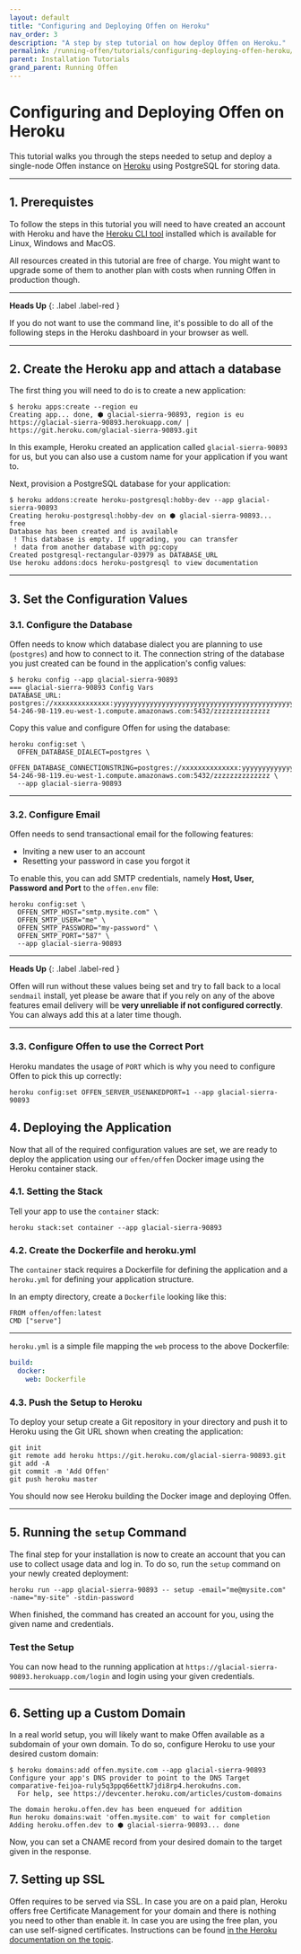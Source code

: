 ```yaml
---
layout: default
title: "Configuring and Deploying Offen on Heroku"
nav_order: 3
description: "A step by step tutorial on how deploy Offen on Heroku."
permalink: /running-offen/tutorials/configuring-deploying-offen-heroku/
parent: Installation Tutorials
grand_parent: Running Offen
---
```


# Configuring and Deploying Offen on Heroku

This tutorial walks you through the steps needed to setup and deploy a single-node Offen instance on [Heroku][heroku] using PostgreSQL for storing data.

[heroku]: https://www.heroku.com/

---

## 1. Prerequistes

To follow the steps in this tutorial you will need to have created an account with Heroku and have the [Heroku CLI tool][heroku-cli] installed which is available for Linux, Windows and MacOS.

All resources created in this tutorial are free of charge. You might want to upgrade some of them to another plan with costs when running Offen in production though.

---

__Heads Up__
{: .label .label-red }

If you do not want to use the command line, it's possible to do all of the following steps in the Heroku dashboard in your browser as well.

[heroku-cli]: https://devcenter.heroku.com/articles/heroku-cli

---

## 2. Create the Heroku app and attach a database

The first thing you will need to do is to create a new application:

```
$ heroku apps:create --region eu
Creating app... done, ⬢ glacial-sierra-90893, region is eu
https://glacial-sierra-90893.herokuapp.com/ | https://git.heroku.com/glacial-sierra-90893.git
```

In this example, Heroku created an application called `glacial-sierra-90893` for us, but you can also use a custom name for your application if you want to.

Next, provision a PostgreSQL database for your application:

```
$ heroku addons:create heroku-postgresql:hobby-dev --app glacial-sierra-90893       
Creating heroku-postgresql:hobby-dev on ⬢ glacial-sierra-90893... free
Database has been created and is available
 ! This database is empty. If upgrading, you can transfer
 ! data from another database with pg:copy
Created postgresql-rectangular-03979 as DATABASE_URL
Use heroku addons:docs heroku-postgresql to view documentation
```

---

## 3. Set the Configuration Values

### 3.1. Configure the Database

Offen needs to know which database dialect you are planning to use (`postgres`) and how to connect to it. The connection string of the database you just created can be found in the application's config values:

```
$ heroku config --app glacial-sierra-90893
=== glacial-sierra-90893 Config Vars
DATABASE_URL: postgres://xxxxxxxxxxxxxx:yyyyyyyyyyyyyyyyyyyyyyyyyyyyyyyyyyyyyyyyyyyyyyyyyyyyyyyyyyyyyyyy@ec2-54-246-98-119.eu-west-1.compute.amazonaws.com:5432/zzzzzzzzzzzzzz
```

Copy this value and configure Offen for using the database:

```
heroku config:set \
  OFFEN_DATABASE_DIALECT=postgres \
  OFFEN_DATABASE_CONNECTIONSTRING=postgres://xxxxxxxxxxxxxx:yyyyyyyyyyyyyyyyyyyyyyyyyyyyyyyyyyyyyyyyyyyyyyyyyyyyyyyyyyyyyyyy@ec2-54-246-98-119.eu-west-1.compute.amazonaws.com:5432/zzzzzzzzzzzzzz \
  --app glacial-sierra-90893
```

---

### 3.2. Configure Email

Offen needs to send transactional email for the following features:

- Inviting a new user to an account
- Resetting your password in case you forgot it

To enable this, you can add SMTP credentials, namely __Host, User, Password and Port__ to the `offen.env` file:

```
heroku config:set \
  OFFEN_SMTP_HOST="smtp.mysite.com" \
  OFFEN_SMTP_USER="me" \
  OFFEN_SMTP_PASSWORD="my-password" \
  OFFEN_SMTP_PORT="587" \
  --app glacial-sierra-90893
```

---

__Heads Up__
{: .label .label-red }

Offen will run without these values being set and try to fall back to a local `sendmail` install, yet please be aware that if you rely on any of the above features email delivery will be __very unreliable if not configured correctly__. You can always add this at a later time though.

---

### 3.3. Configure Offen to use the Correct Port

Heroku mandates the usage of `PORT` which is why you need to configure Offen to pick this up correctly:

```
heroku config:set OFFEN_SERVER_USENAKEDPORT=1 --app glacial-sierra-90893
```

## 4. Deploying the Application

Now that all of the required configuration values are set, we are ready to deploy the application using our `offen/offen` Docker image using the Heroku container stack.

### 4.1. Setting the Stack

Tell your app to use the `container` stack:

```
heroku stack:set container --app glacial-sierra-90893
```

### 4.2. Create the Dockerfile and heroku.yml

The `container` stack requires a Dockerfile for defining the application and a `heroku.yml` for defining your application structure.

In an empty directory, create a `Dockerfile` looking like this:

```
FROM offen/offen:latest
CMD ["serve"]
```

---

`heroku.yml` is a simple file mapping the `web` process to the above Dockerfile:

```yml
build:
  docker:
    web: Dockerfile
```

### 4.3. Push the Setup to Heroku

To deploy your setup create a Git repository in your directory and push it to Heroku using the Git URL shown when creating the application:

```
git init
git remote add heroku https://git.heroku.com/glacial-sierra-90893.git
git add -A
git commit -m 'Add Offen'
git push heroku master
```

You should now see Heroku building the Docker image and deploying Offen.

---

## 5. Running the `setup` Command

The final step for your installation is now to create an account that you can use to collect usage data and log in. To do so, run the `setup` command on your newly created deployment:

```
heroku run --app glacial-sierra-90893 -- setup -email="me@mysite.com" -name="my-site" -stdin-password
```

When finished, the command has created an account for you, using the given name and credentials.

### Test the Setup

You can now head to the running application at `https://glacial-sierra-90893.herokuapp.com/login` and login using your given credentials.

---

## 6. Setting up a Custom Domain

In a real world setup, you will likely want to make Offen available as a subdomain of your own domain. To do so, configure Heroku to use your desired custom domain:

```
$ heroku domains:add offen.mysite.com --app glacial-sierra-90893
Configure your app's DNS provider to point to the DNS Target comparative-feijoa-ruly5q3ppq66ettk7jdi8rp4.herokudns.com.
  For help, see https://devcenter.heroku.com/articles/custom-domains

The domain heroku.offen.dev has been enqueued for addition
Run heroku domains:wait 'offen.mysite.com' to wait for completion
Adding heroku.offen.dev to ⬢ glacial-sierra-90893... done
```

Now, you can set a CNAME record from your desired domain to the target given in the response.

## 7. Setting up SSL

Offen requires to be served via SSL. In case you are on a paid plan, Heroku offers free Certificate Management for your domain and there is nothing you need to other than enable it. In case you are using the free plan, you can use self-signed certificates. Instructions can be found [in the Heroku documentation on the topic][heroku-ssl].

[heroku-ssl]: https://devcenter.heroku.com/articles/ssl
